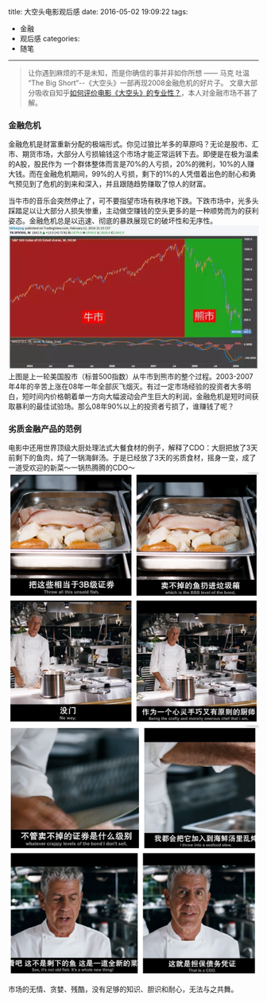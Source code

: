 title: 大空头电影观后感
date: 2016-05-02 19:09:22
tags: 
- 金融
- 观后感
categories:
- 随笔
---

> 让你遇到麻烦的不是未知，而是你确信的事并非如你所想 —— 马克 吐温
> “The Big Short“--《大空头》一部再现2008金融危机的好片子。
> 文章大部分吸收自知乎[如何评价电影《大空头》的专业性？](https://www.zhihu.com/question/39012069)，本人对金融市场不甚了解。

### 金融危机
金融危机是财富重新分配的极端形式。你见过狼比羊多的草原吗？无论是股市、汇市、期货市场，大部分人亏损输钱这个市场才能正常运转下去。即便是在极为温柔的A股，股民作为 一个群体整体而言是70%的人亏损，20%的微利，10%的人赚大钱。而在金融危机期间，99%的人亏损，剩下的1%的人凭借着出色的耐心和勇气预见到了危机的到来和深入，并且跟随趋势赚取了惊人的财富。

当牛市的音乐会突然停止了，可不要指望市场有秩序地下跌。下跌市场中，光多头踩踏足以让大部分人损失惨重，主动做空赚钱的空头更多的是一种顺势而为的获利姿态。金融危机总是以迅速、彻底的暴跌展现它的破坏性和无序性。
![](images/usa_stock_chart_example.png)
上图是上一轮美国股市（标普500指数）从牛市到熊市的整个过程。2003-2007年4年的辛苦上涨在08年一年全部灰飞烟灭。有过一定市场经验的投资者大多明白，短时间内价格朝着单一方向大幅波动会产生巨大的利润，金融危机是短时间获取暴利的最佳试验场。那么08年90%以上的投资者亏损了，谁赚钱了呢？

### 劣质金融产品的范例

电影中还用世界顶级大厨处理法式大餐食材的例子，解释了CDO：大厨把放了3天前剩下的鱼肉，炖了一锅海鲜汤。于是已经放了3天的劣质食材，摇身一变，成了一道受欢迎的新菜～一锅热腾腾的CDO～
![](images/cdo_example1.png)
![](images/cdo_example2.png)

市场的无情、贪婪、残酷，没有足够的知识、胆识和耐心，无法与之共舞。
